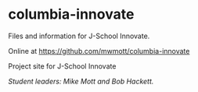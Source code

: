 columbia-innovate
=================

Files and information for J-School Innovate.

Online at https://github.com/mwmott/columbia-innovate

Project site for J-School Innovate

<em>Student leaders: Mike Mott and Bob Hackett.</em>
